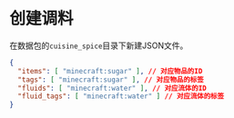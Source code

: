 # 创建调料

在数据包的`cuisine_spice`目录下新建JSON文件。

```json
{
  "items": [ "minecraft:sugar" ], // 对应物品的ID
  "tags": [ "minecraft:sugar" ], // 对应物品的标签
  "fluids": [ "minecraft:water" ], // 对应流体的ID
  "fluid_tags": [ "minecraft:water" ] // 对应流体的标签
}
```
